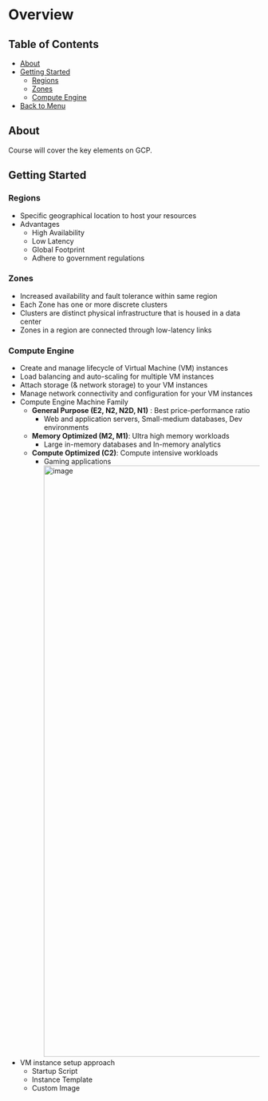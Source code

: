 # Overview

## Table of Contents
- [About](#about)
- [Getting Started](#getting-started)
    -   [Regions](#regions)
    -   [Zones](#zones)
    -   [Compute Engine](#compute-engine)
-   [Back to Menu](./README.md/#all-about-gcp)

## About
Course will cover the key elements on GCP.

## Getting Started
### Regions
- Specific geographical location to host your resources
- Advantages
    - High Availability
    -   Low Latency
    -   Global Footprint
    -   Adhere to government regulations
### Zones
- Increased availability and fault tolerance within same region
- Each Zone has one or more discrete clusters
- Clusters are distinct physical infrastructure that is housed in a data center
- Zones in a region are connected through low-latency links
### Compute Engine
- Create and manage lifecycle of Virtual Machine (VM) instances
- Load balancing and auto-scaling for multiple VM instances
- Attach storage (& network storage) to your VM instances
- Manage network connectivity and configuration for your VM instances
- Compute Engine Machine Family
    -  **General Purpose (E2, N2, N2D, N1)** : Best price-performance ratio
        - Web and application servers, Small-medium databases, Dev environments
    -  **Memory Optimized (M2, M1)**: Ultra high memory workloads
        -  Large in-memory databases and In-memory analytics
    -  **Compute Optimized (C2)**: Compute intensive workloads
        -  Gaming applications
           <img width="1184" alt="image" src="https://github.com/inbox-pj/all-about-gcp/assets/53929164/bb59cc1a-0702-40d0-b46f-540a60ec2a5e">
- VM instance setup approach
    - Startup Script
    - Instance Template
    - Custom Image




